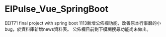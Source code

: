 # EIPulse_Vue_SpringBoot
EEIT71 final project with spring boot
1113新增公佈欄功能，改善原本行事曆的小bug，於資料庫新增news資料表。
公佈欄目前剩下模糊搜尋功能尚未做出。
